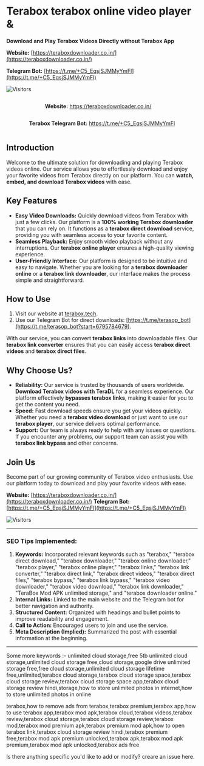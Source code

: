 # Terabox terabox online video player & 

**Download and Play Terabox Videos Directly without Terabox App**

**Website:** [https://teraboxdownloader.co.in/](https://teraboxdownloader.co.in/)

**Telegram Bot:** [https://t.me/+C5_EqsjSJMMyYmFl](https://t.me/+C5_EqsjSJMMyYmFl)

![Visitors](https://api.visitorbadge.io/api/combined?path=https%3A%2F%2Fgithub.com%2Ftechshade%2Fterabox-player&countColor=%23263759)

<div style="text-align: center;">
  <div style="display: inline-block; margin-right: 20px;">
    <p><strong>Website:</strong> <a href="https://bit.ly/teraboxtechgithub">https://teraboxdownloader.co.in/</a></p>
  </div>
  <div style="display: inline-block;">
    <p><strong>Terabox Telegram Bot:</strong> <a href="https://t.me/+C5_EqsjSJMMyYmFl">https://t.me/+C5_EqsjSJMMyYmFl</a></p>
  </div>
</div>


## Introduction

Welcome to the ultimate solution for downloading and playing Terabox videos online. Our service allows you to effortlessly download and enjoy your favorite videos from Terabox directly on our platform. You can **watch, embed, and download Terabox videos** with ease.

## Key Features

- **Easy Video Downloads:** Quickly download videos from Terabox with just a few clicks. Our platform is a **100% working Terabox downloader** that you can rely on. It functions as a **terabox direct download** service, providing you with seamless access to your favorite content.
- **Seamless Playback:** Enjoy smooth video playback without any interruptions. Our **terabox online player** ensures a high-quality viewing experience.
- **User-Friendly Interface:** Our platform is designed to be intuitive and easy to navigate. Whether you are looking for a **terabox downloader online** or a **terabox link downloader**, our interface makes the process simple and straightforward.

## How to Use

1. Visit our website at [terabox.tech](https://www.terabox.tech).
2. Use our Telegram Bot for direct downloads: [https://t.me/terasop_bot](https://t.me/terasop_bot?start=6795784679).

With our service, you can convert **terabox links** into downloadable files. Our **terabox link converter** ensures that you can easily access **terabox direct videos** and **terabox direct files**.

## Why Choose Us?

- **Reliability:** Our service is trusted by thousands of users worldwide. **Download Terabox videos with TeraDL** for a seamless experience. Our platform effectively **bypasses terabox links**, making it easier for you to get the content you need.
- **Speed:** Fast download speeds ensure you get your videos quickly. Whether you need a **terabox video download** or just want to use our **terabox player**, our service delivers optimal performance.
- **Support:** Our team is always ready to help with any issues or questions. If you encounter any problems, our support team can assist you with **terabox link bypass** and other concerns.

## Join Us

Become part of our growing community of Terabox video enthusiasts. Use our platform today to download and play your favorite videos with ease.

**Website:** [https://teraboxdownloader.co.in/](https://teraboxdownloader.co.in/)
**Telegram Bot:** [https://t.me/+C5_EqsjSJMMyYmFl](https://t.me/+C5_EqsjSJMMyYmFl)

![Visitors](https://api.visitorbadge.io/api/combined?path=https%3A%2F%2Fgithub.com%2Ftechshade%2Fterabox-player&countColor=%23263759)

---

### SEO Tips Implemented:
1. **Keywords:** Incorporated relevant keywords such as "terabox," "terabox direct download," "terabox downloader," "terabox online downloader," "terabox player," "terabox online player," "terabox links," "terabox link converter," "terabox direct link," "terabox direct videos," "terabox direct files," "terabox bypass," "terabox link bypass," "terabox video downloader," "terabox video download," "terabox link downloader," "TeraBox Mod APK unlimited storage," and "terabox downloader online."
2. **Internal Links:** Linked to the main website and the Telegram bot for better navigation and authority.
3. **Structured Content:** Organized with headings and bullet points to improve readability and engagement.
4. **Call to Action:** Encouraged users to join and use the service.
5. **Meta Description (Implied):** Summarized the post with essential information at the beginning.

---

Some more keywords :-
unlimited cloud storage,free 5tb unlimited cloud storage,unlimited cloud storage free,cloud storage,google drive unlimited storage free,free cloud storage,unlimited cloud storage lifetime free,unlimited,terabox cloud storage,terabox cloud storage space,terabox cloud storage review,terabox cloud storage space app,terabox cloud storage review hindi,storage,how to store unlimited photos in internet,how to store unlimited photos in online

terabox,how to remove ads from terabox,terabox premium,terabox app,how to use terabox app,terabox mod apk,terabox cloud,terabox videos,terabox review,terabox cloud storage,terabox cloud storage review,terabox mod,terabox mod premium apk,terabox premium mod apk,how to open terabox link,terabox cloud storage review hindi,terabox premium free,terabox mod apk premium unlocked,terabox apk,terabox mod apk premium,terabox mod apk unlocked,terabox ads free


Is there anything specific you'd like to add or modify? creare an issue here.
